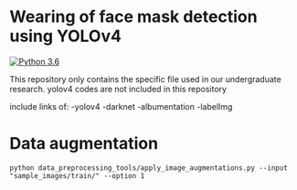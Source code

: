 # Wearing of face mask detection using YOLOv4
[![Python 3.6](https://img.shields.io/badge/Python-3.6-3776AB)](https://www.python.org/downloads/release/python-360/)

This repository only contains the specific file used in our undergraduate research. 
yolov4 codes are not included in this repository

include links of:
-yolov4
-darknet
-albumentation
-labelImg


# Data augmentation
`python data_preprocessing_tools/apply_image_augmentations.py --input "sample_images/train/" --option 1`
